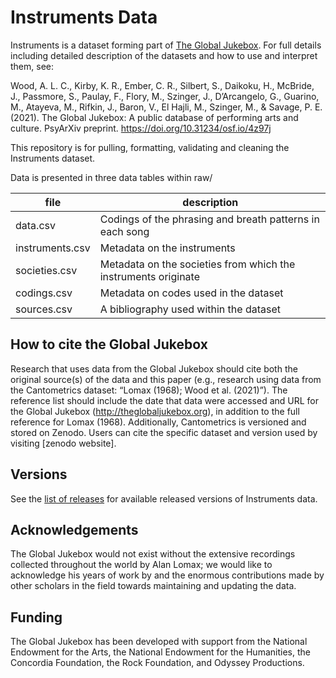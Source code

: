 # Instruments Data

Instruments is a dataset forming part of [The Global Jukebox](https://theglobaljukebox.org/#). 
For full details including detailed description of the datasets and how to use and interpret them, see:

Wood, A. L. C., Kirby, K. R., Ember, C. R., Silbert, S., Daikoku, H., McBride, J., Passmore, S., Paulay, F., Flory, M., Szinger, J., D’Arcangelo, G., Guarino, M., Atayeva, M., Rifkin, J., Baron, V., El Hajli, M., Szinger, M., & Savage, P. E. (2021). The Global Jukebox: A public database of performing arts and culture. PsyArXiv preprint. https://doi.org/10.31234/osf.io/4z97j


This repository is for pulling, formatting, validating and cleaning the Instruments dataset.

Data is presented in three data tables within raw/

| file            | description                                                    |
|-----------------|----------------------------------------------------------------|
| data.csv        | Codings of the phrasing and breath patterns in each song       |
| instruments.csv | Metadata on the instruments                                    |
| societies.csv   | Metadata on the societies from which the instruments originate |
| codings.csv     | Metadata on codes used in the dataset   					   |
| sources.csv     | A bibliography used within the dataset 				 		   |


## How to cite the Global Jukebox

Research that uses data from the Global Jukebox should cite both the original source(s) of the data and this paper (e.g., research using data from the Cantometrics dataset: “Lomax (1968); Wood et al. (2021)”). The reference list should include the date that data were accessed and URL for the Global Jukebox (http://theglobaljukebox.org), in addition to the full reference for Lomax (1968). Additionally, Cantometrics is versioned and stored on Zenodo. Users can cite the specific dataset and version used by visiting [zenodo website].

## Versions

See the [list of releases](https://github.com/theglobaljukebox/instruments/releases) for available released versions of Instruments data.

## Acknowledgements

The Global Jukebox would not exist without the extensive recordings collected throughout the world by Alan Lomax; we would like to acknowledge his years of work by  and the enormous contributions made by other scholars in the field towards maintaining and updating the data.

## Funding 

The Global Jukebox has been developed with support from the National Endowment for the Arts, the National Endowment for the Humanities, the Concordia Foundation, the Rock Foundation, and Odyssey Productions.
